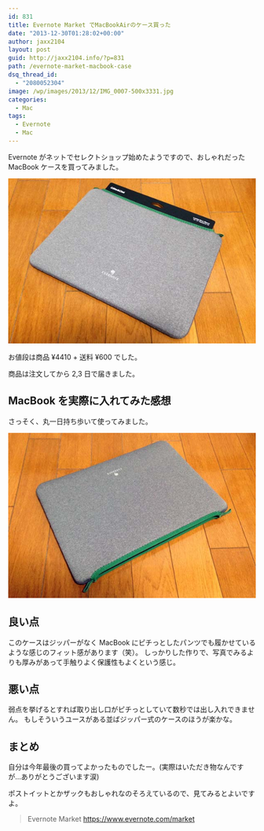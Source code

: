```yaml
---
id: 831
title: Evernote Market でMacBookAirのケース買った
date: "2013-12-30T01:28:02+00:00"
author: jaxx2104
layout: post
guid: http://jaxx2104.info/?p=831
path: /evernote-market-macbook-case
dsq_thread_id:
  - "2080052304"
image: /wp/images/2013/12/IMG_0007-500x3331.jpg
categories:
  - Mac
tags:
  - Evernote
  - Mac
---
```


Evernote がネットでセレクトショップ始めたようですので、おしゃれだった MacBook ケースを買ってみました。

<img src="./image.jpg" />

お値段は商品 ¥4410 + 送料 ¥600 でした。

商品は注文してから 2,3 日で届きました。

<!--more-->

## MacBook を実際に入れてみた感想

さっそく、丸一日持ち歩いて使ってみました。

<img src="./image2.jpg" />

## 良い点

このケースはジッパーがなく MacBook にピチっとしたパンツでも履かせているような感じのフィット感があります（笑）。
しっかりした作りで、写真でみるよりも厚みがあって手触りよく保護性もよくという感じ。

## 悪い点

弱点を挙げるとすれば取り出し口がピチっとしていて数秒では出し入れできません。
もしそういうユースがある並ばジッパー式のケースのほうが楽かな。

## まとめ

自分は今年最後の買ってよかったものでしたー。(実際はいただき物なんですが…ありがとうございます涙)

ポストイットとかザックもおしゃれなのそろえているので、見てみるとよいですよ。

> Evernote Market
> https://www.evernote.com/market
